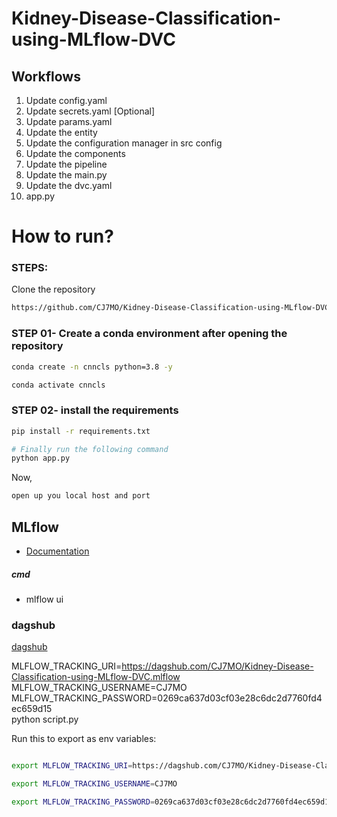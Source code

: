 # Kidney-Disease-Classification-using-MLflow-DVC


## Workflows

1. Update config.yaml
2. Update secrets.yaml [Optional]
3. Update params.yaml
4. Update the entity
5. Update the configuration manager in src config
6. Update the components
7. Update the pipeline 
8. Update the main.py
9. Update the dvc.yaml
10. app.py

# How to run?
### STEPS:

Clone the repository

```bash
https://github.com/CJ7MO/Kidney-Disease-Classification-using-MLflow-DVC
```
### STEP 01- Create a conda environment after opening the repository

```bash
conda create -n cnncls python=3.8 -y
```

```bash
conda activate cnncls
```


### STEP 02- install the requirements
```bash
pip install -r requirements.txt
```

```bash
# Finally run the following command
python app.py
```

Now,
```bash
open up you local host and port
```


## MLflow

- [Documentation](https://mlflow.org/docs/latest/index.html)


##### cmd
- mlflow ui

### dagshub
[dagshub](https://dagshub.com/)

MLFLOW_TRACKING_URI=https://dagshub.com/CJ7MO/Kidney-Disease-Classification-using-MLflow-DVC.mlflow \
MLFLOW_TRACKING_USERNAME=CJ7MO \
MLFLOW_TRACKING_PASSWORD=0269ca637d03cf03e28c6dc2d7760fd4ec659d15 \
python script.py

Run this to export as env variables:

```bash

export MLFLOW_TRACKING_URI=https://dagshub.com/CJ7MO/Kidney-Disease-Classification-using-MLflow-DVC.mlflow

export MLFLOW_TRACKING_USERNAME=CJ7MO 

export MLFLOW_TRACKING_PASSWORD=0269ca637d03cf03e28c6dc2d7760fd4ec659d15

```
